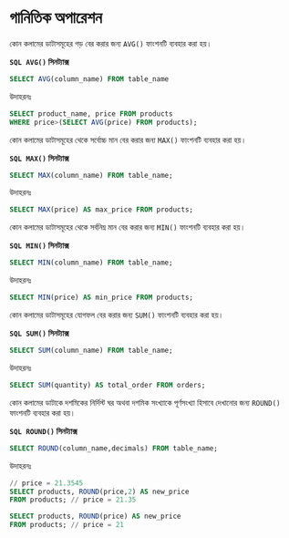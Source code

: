 # গানিতিক অপারেশন


কোন কলামের ডাটাসমূহের গড় বের করার জন্য `AVG()` ফাংশনটি ব্যবহার করা হয়।

**`SQL AVG()` সিনট্যাক্স**
```sql
SELECT AVG(column_name) FROM table_name
```
উদাহরনঃ
```sql
SELECT product_name, price FROM products
WHERE price>(SELECT AVG(price) FROM products);
```

কোন কলামের ডাটাসমূহের থেকে সর্বোচ্চ মান বের করার জন্য `MAX()` ফাংশনটি ব্যবহার করা হয়।

**`SQL MAX()` সিনট্যাক্স**
```sql
SELECT MAX(column_name) FROM table_name;
```
উদাহরনঃ
```sql
SELECT MAX(price) AS max_price FROM products;
```

কোন কলামের ডাটাসমূহের থেকে সর্বনিম্ন মান বের করার জন্য `MIN()` ফাংশনটি ব্যবহার করা হয়।

**`SQL MIN()` সিনট্যাক্স**
```sql
SELECT MIN(column_name) FROM table_name;
```
উদাহরনঃ
```sql
SELECT MIN(price) AS min_price FROM products;
```

কোন কলামের ডাটাসমূহের যোগফল বের করার জন্য `SUM()` ফাংশনটি ব্যবহার করা হয়।

**`SQL SUM()` সিনট্যাক্স**
```sql
SELECT SUM(column_name) FROM table_name;
```
উদাহরনঃ
```sql
SELECT SUM(quantity) AS total_order FROM orders;
```
কোন কলামের ডাটাকে দশমিকের নির্দিস্ট ঘর অথবা দশমিক সংখ্যাকে পূর্ণসংখ্যা হিসাবে দেখানোর জন্য `ROUND()` ফাংশনটি ব্যবহার করা হয়।

**`SQL ROUND()` সিনট্যাক্স**
```sql
SELECT ROUND(column_name,decimals) FROM table_name;
```
উদাহরনঃ
```sql
// price = 21.3545
SELECT products, ROUND(price,2) AS new_price
FROM products; // price = 21.35

SELECT products, ROUND(price) AS new_price
FROM products; // price = 21
```

